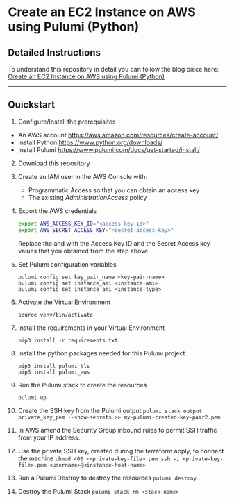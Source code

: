 # Create an EC2 Instance on AWS using Pulumi (Python)

## Detailed Instructions 

To understand this repository in detail you can follow the blog piece here: [Create an EC2 Instance on AWS using Pulumi (Python)](https://medium.com/@roadtocloude/create-an-ec2-instance-on-aws-using-pulumi-python-43b179eb10bb)

---
## Quickstart 

1. Configure/Install the prerequisites 
- An AWS account https://aws.amazon.com/resources/create-account/
- Install Python https://www.python.org/downloads/
- Install Pulumi https://www.pulumi.com/docs/get-started/install/

2. Download this repository

3. Create an IAM user in the AWS Console with: 
   - Programmatic Access so that you can obtain an access key 
   - The existing _AdministrationAccess_ policy 

4. Export the AWS credentials 
    ```bash
    export AWS_ACCESS_KEY_ID="<access-key-id>"
    export AWS_SECRET_ACCESS_KEY="<secret-access-key>"
    ```
    Replace the _<access-key-id>_ and _<secret-access-key>_ with the Access Key ID and the Secret Access key values that you obtained from the step above

5. Set Pulumi configuration variables
    ```
    pulumi config set key_pair_name <key-pair-name>
    pulumi config set instance_ami <instance-ami>
    pulumi config set instance_ami <instance-type>
    ```

6. Activate the Virtual Environment
   ```
   source venv/bin/activate
   ```

7. Install the requirements in your Virtual Environment
    ```
    pip3 install -r requirements.txt
    ```

8. Install the python packages needed for this Pulumi project
    ```
    pip3 install pulumi_tls
    pip3 install pulumi_aws
    ```

9. Run the Pulumi stack to create the resources
    ```
    pulumi up
    ```

10.  Create the SSH key from the Pulumi output
    ```
    pulumi stack output private_key_pem --show-secrets >> my-pulumi-created-key-pair2.pem
    ```

11. In AWS amend the Security Group inbound rules to permit SSH traffic from your IP address. 
   

12.   Use the private SSH key, created during the terraform apply, to connect the machine 
    ```
    chmod 400 <<private-key-file>.pem
    ssh -i <private-key-file>.pem <username>@<instance-host-name>
    ```
    
13.   Run a Pulumi Destroy to destroy the resources 
    ```
    pulumi destroy
    ```

14.   Destroy the Pulumi Stack 
    ```
    pulumi stack rm <stack-name>
    ```
